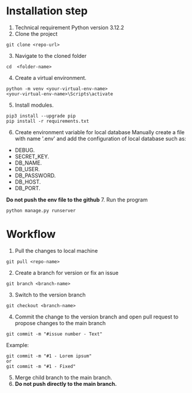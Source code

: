 # Installation step
1. Technical requirement
Python version 3.12.2
2. Clone the project
```console
git clone <repo-url>
```
3. Navigate to the cloned folder
```console
cd  <folder-name>
```
4. Create a virtual environment.
```console
python -m venv <your-virtual-env-name>
<your-virtual-env-name>\Scripts\activate
```
5. Install modules.
```console
pip3 install --upgrade pip
pip install -r requirements.txt
```
6. Create environment variable for local database
Manually create a file with name '.env' and add the configuration of local database such as:
- DEBUG.
- SECRET_KEY.
- DB_NAME.
- DB_USER.
- DB_PASSWORD.
- DB_HOST.
- DB_PORT.

**Do not push the env file to the github** 
7. Run the program
```console
python manage.py runserver
```
# Workflow
1. Pull the changes to local machine
```console
git pull <repo-name>
```
2. Create a branch for version or fix an issue
```console
git branch <branch-name>
```
3. Switch to the version branch
```console
git checkout <branch-name>
```
4. Commit the change to the version branch and open pull request to propose changes to the main branch
```console
git commit -m "#issue number - Text"
```
Example:
```console
git commit -m "#1 - Lorem ipsum"
or
git commit -m "#1 - Fixed"
```
5. Merge child branch to the main branch.
6. **Do not push directly to the main branch.**

